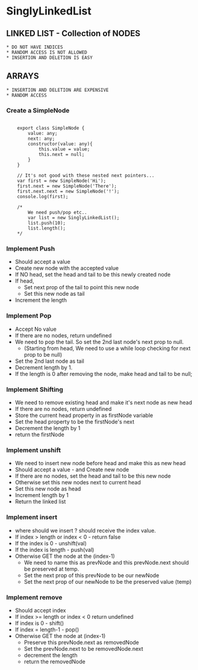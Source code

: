 # SinglyLinkedList

## LINKED LIST - Collection of NODES

    * DO NOT HAVE INDICES
    * RANDOM ACCESS IS NOT ALLOWED
    * INSERTION AND DELETION IS EASY

## ARRAYS

    * INSERTION AND DELETION ARE EXPENSIVE
    * RANDOM ACCESS

### Create a SimpleNode

```code

    export class SimpleNode {
        value: any;
        next: any;
        constructor(value: any){
            this.value = value;
            this.next = null;
        }
    }

    // It's not good with these nested next pointers...
    var first = new SimpleNode('Hi');
    first.next = new SimpleNode('There');
    first.next.next = new SimpleNode('!');
    console.log(first);

    /*
        We need push/pop etc..
        var list = new SinglyLinkedList();
        list.push(10);
        list.length();
    */

```

### Implement Push

- Should accept a value
- Create new node with the accepted value
- If NO head, set the head and tail to be this newly created node
- If head,
  - Set next prop of the tail to point this new node
  - Set this new node as tail
- Increment the length

### Implement Pop

- Accept No value
- If there are no nodes, return undefined
- We need to pop the tail. So set the 2nd last node's next prop to null.
  - (Starting from head, We need to use a while loop checking for next prop to be null)
- Set the 2nd last node as tail
- Decrement length by 1.
- If the length is 0 after removing the node, make head and tail to be null;

### Implement Shifting

- We need to remove existing head and make it's next node as new head
- If there are no nodes, return undefined
- Store the current head property in as firstNode variable
- Set the head property to be the firstNode's next
- Decrement the length by 1
- return the firstNode

### Implement unshift

- We need to insert new node before head and make this as new head
- Should accept a value - and Create new node
- If there are no nodes, set the head and tail to be this new node
- Otherwise set this new nodes next to current head
- Set this new node as head
- Increment length by 1
- Return the linked list

### Implement insert

- where should we insert ? should receive the index value.
- If index > length or index < 0 - return false
- If the index is 0 - unshift(val)
- If the index is length - push(val)
- Otherwise GET the node at the (index-1)
  - We need to name this as prevNode and this prevNode.next should be preserved at temp.
  - Set the next prop of this prevNode to be our newNode
  - Set the next prop of our newNode to be the preserved value (temp)

### Implement remove

- Should accept index
- If index >= length or index < 0 return undefined
- If index is 0 - shift()
- If index = length-1 - pop()
- Otherwise GET the node at (index-1)
  - Preserve this prevNode.next as removedNode
  - Set the prevNode.next to be removedNode.next
  - decrement the length
  - return the removedNode
